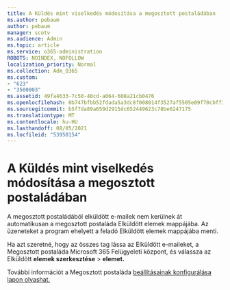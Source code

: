```yaml
---
title: A Küldés mint viselkedés módosítása a megosztott postaládában
ms.author: pebaum
author: pebaum
manager: scotv
ms.audience: Admin
ms.topic: article
ms.service: o365-administration
ROBOTS: NOINDEX, NOFOLLOW
localization_priority: Normal
ms.collection: Adm_O365
ms.custom:
- "623"
- "3500003"
ms.assetid: 49fa4633-7c50-40cd-a064-608a21cb0476
ms.openlocfilehash: 0b747bfbb52fdada5a3dc8f008014f3527af5505e09f70cbff3e33ad01a4248e
ms.sourcegitcommit: b5f7da89a650d2915dc652449623c78be6247175
ms.translationtype: MT
ms.contentlocale: hu-HU
ms.lasthandoff: 08/05/2021
ms.locfileid: "53950154"
---
```

# <a name="changing-shared-mailbox-send-as-behavior"></a>A Küldés mint viselkedés módosítása a megosztott postaládában

A megosztott postaládából elküldött e-mailek nem kerülnek át automatikusan a megosztott postaláda Elküldött elemek mappájába. Az üzeneteket a program ehelyett a feladó Elküldött elemek mappájába menti.
  
Ha azt szeretné, hogy az összes tag lássa az Elküldött e-maileket, a Megosztott postaláda Microsoft 365 Felügyeleti központ, és válassza az Elküldött **elemek szerkesztése** \> **elemet.**
  
További információt a Megosztott postaláda [beállításainak konfigurálása lapon olvashat.](https://docs.microsoft.com/microsoft-365/admin/email/configure-a-shared-mailbox#allow-everyone-to-see-the-sent-email-the-replies)
  